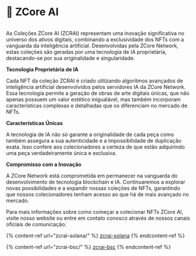 # 🤖 ZCore AI

<figure><img src="../../.gitbook/assets/691e9a63-6902-4d01-86b5-82ba93d79593.png" alt=""><figcaption></figcaption></figure>

As Coleções ZCore AI (ZCRAI) representam uma inovação significativa no universo dos ativos digitais, combinando a exclusividade dos NFTs com a vanguarda da inteligência artificial. Desenvolvidas pela ZCore Network, estas coleções são geradas por uma tecnologia de IA proprietária, destacando-se por sua originalidade e singularidade.

**Tecnologia Proprietária de IA**

Cada NFT da coleção ZCRAI é criado utilizando algoritmos avançados de inteligência artificial desenvolvidos pelos servidores IA da ZCore Network. Essa tecnologia permite a geração de obras de arte digitais únicas, que não apenas possuem um valor estético inigualável, mas também incorporam características complexas e detalhadas que os diferenciam no mercado de NFTs.

**Características Únicas**

A tecnologia de IA não só garante a originalidade de cada peça como também assegura a sua autenticidade e a impossibilidade de duplicação exata. Isso confere aos colecionadores a certeza de que estão adquirindo uma peça verdadeiramente única e exclusiva.

**Compromisso com a Inovação**

A ZCore Network está comprometida em permanecer na vanguarda do desenvolvimento de tecnologia blockchain e IA. Continuaremos a explorar novas possibilidades e a expandir nossas coleções de NFTs, garantindo que nossos colecionadores tenham acesso ao que há de mais avançado no mercado.

Para mais informações sobre como começar a colecionar NFTs ZCore AI, visite nosso website ou entre em contato conosco através de nossos canais oficiais de comunicação.

{% content-ref url="zcrai-solana/" %}
[zcrai-solana](zcrai-solana/)
{% endcontent-ref %}

{% content-ref url="zcrai-bsc/" %}
[zcrai-bsc](zcrai-bsc/)
{% endcontent-ref %}

